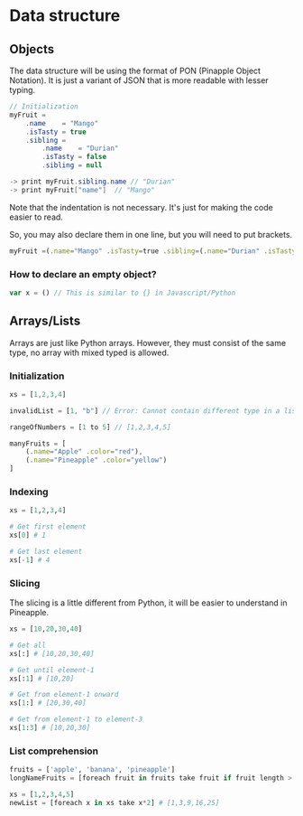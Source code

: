# Data structure
## Objects
The data structure will be using the format of PON (Pinapple Object Notation). It is just a variant of JSON that is more readable with lesser typing.

```java
// Initialization
myFruit = 
    .name    = "Mango" 
    .isTasty = true
    .sibling = 
        .name    = "Durian"
        .isTasty = false
        .sibling = null

-> print myFruit.sibling.name // "Durian"
-> print myFruit["name"]  // "Mango"
```

Note that the indentation is not necessary. It's just for making the code easier to read.

So, you may also declare them in one line, but you will need to put brackets.
```ts
myFruit =(.name="Mango" .isTasty=true .sibling=(.name="Durian" .isTasty=false .sibling=null))
```

### How to declare an empty object?
```js
var x = () // This is similar to {} in Javascript/Python
```

## Arrays/Lists
Arrays are just like Python arrays. However, they must consist of the same type, no array with mixed typed is allowed.

### Initialization
```js
xs = [1,2,3,4]

invalidList = [1, "b"] // Error: Cannot contain different type in a list

rangeOfNumbers = [1 to 5] // [1,2,3,4,5]

manyFruits = [
    (.name="Apple" .color="red"),
    (.name="Pineapple" .color="yellow")
]


```

### Indexing
```python
xs = [1,2,3,4]

# Get first element
xs[0] # 1

# Get last element
xs[-1] # 4
```

### Slicing
The slicing is a little different from Python, it will be easier to understand in Pineapple.
```python
xs = [10,20,30,40]

# Get all
xs[:] # [10,20,30,40]

# Get until element-1
xs[:1] # [10,20]

# Get from element-1 onward
xs[1:] # [20,30,40]

# Get from element-1 to element-3
xs[1:3] # [10,20,30]

```

### List comprehension
```python
fruits = ['apple', 'banana', 'pineapple']
longNameFruits = [foreach fruit in fruits take fruit if fruit length > 5] # ['banana', 'pineapple']

xs = [1,2,3,4,5]
newList = [foreach x in xs take x*2] # [1,3,9,16,25]
```
